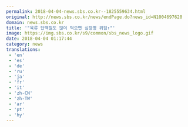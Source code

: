 ```yaml
---
permalink: 2018-04-04-news.sbs.co.kr--1825559634.html
original: http://news.sbs.co.kr/news/endPage.do?news_id=N1004697620
domain: news.sbs.co.kr
title: '"육류 단백질도 많이 먹으면 심장병 위험↑"'
image: https://img.sbs.co.kr/s9/common/sbs_news_logo.gif
date: 2018-04-04 01:17:44
category: news
translations: 
 - 'en'
 - 'es'
 - 'de'
 - 'ru'
 - 'ja'
 - 'fr'
 - 'it'
 - 'zh-CN'
 - 'zh-TW'
 - 'ar'
 - 'pt'
 - 'hy'
---
```


